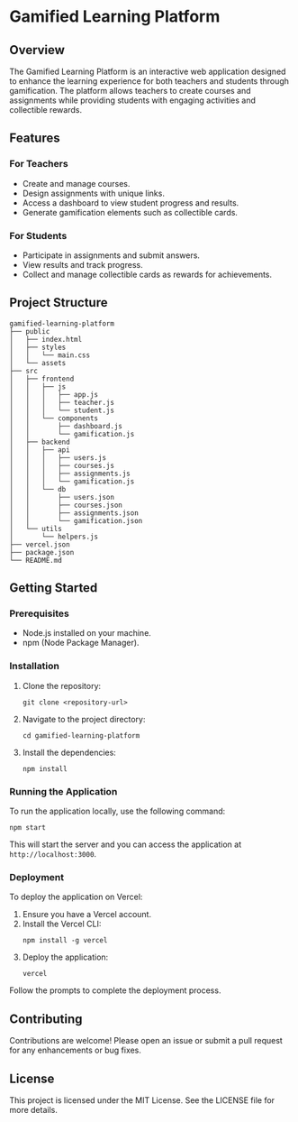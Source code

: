 # Gamified Learning Platform

## Overview
The Gamified Learning Platform is an interactive web application designed to enhance the learning experience for both teachers and students through gamification. The platform allows teachers to create courses and assignments while providing students with engaging activities and collectible rewards.

## Features

### For Teachers
- Create and manage courses.
- Design assignments with unique links.
- Access a dashboard to view student progress and results.
- Generate gamification elements such as collectible cards.

### For Students
- Participate in assignments and submit answers.
- View results and track progress.
- Collect and manage collectible cards as rewards for achievements.

## Project Structure
```
gamified-learning-platform
├── public
│   ├── index.html
│   ├── styles
│   │   └── main.css
│   └── assets
├── src
│   ├── frontend
│   │   ├── js
│   │   │   ├── app.js
│   │   │   ├── teacher.js
│   │   │   └── student.js
│   │   └── components
│   │       ├── dashboard.js
│   │       └── gamification.js
│   ├── backend
│   │   ├── api
│   │   │   ├── users.js
│   │   │   ├── courses.js
│   │   │   ├── assignments.js
│   │   │   └── gamification.js
│   │   └── db
│   │       ├── users.json
│   │       ├── courses.json
│   │       ├── assignments.json
│   │       └── gamification.json
│   └── utils
│       └── helpers.js
├── vercel.json
├── package.json
└── README.md
```

## Getting Started

### Prerequisites
- Node.js installed on your machine.
- npm (Node Package Manager).

### Installation
1. Clone the repository:
   ```
   git clone <repository-url>
   ```
2. Navigate to the project directory:
   ```
   cd gamified-learning-platform
   ```
3. Install the dependencies:
   ```
   npm install
   ```

### Running the Application
To run the application locally, use the following command:
```
npm start
```
This will start the server and you can access the application at `http://localhost:3000`.

### Deployment
To deploy the application on Vercel:
1. Ensure you have a Vercel account.
2. Install the Vercel CLI:
   ```
   npm install -g vercel
   ```
3. Deploy the application:
   ```
   vercel
   ```

Follow the prompts to complete the deployment process.

## Contributing
Contributions are welcome! Please open an issue or submit a pull request for any enhancements or bug fixes.

## License
This project is licensed under the MIT License. See the LICENSE file for more details.